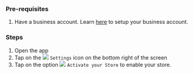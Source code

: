 ### Pre-requisites
1. Have a business account. Learn [here](wutsi-docs/tutorials/HowToSetupBusinessAccount.md) to setup your business account.

### Steps
1. Open the app
2. Tap on the ![](wutsi-docs/tutorials/images/icon-settings.png) `Settings` icon on the bottom right of the screen
3. Tap on the option ![](wutsi-docs/tutorials/images/icon-store.png) `Activate your Store` to enable your store.

